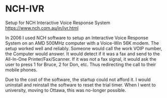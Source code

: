 # NCH-IVR
Setup for NCH Interactive Voice Response System https://www.nch.com.au/in/ivr.html

In 2006 I used NCH software to setup an Interactive Voice Response System on an AMD 500MHz computer with a Voice-Win 56K modem. The setup worked well and reliably. Someone would call the work VOIP number, the Computer would answer. It would detect if it was a fax and send to the All-In-One Printer/Fax/Scanner. If it was not a fax signal, it would ask the user to press 1 for Bruce, 2 for Don, etc. Thus redirecting the call to their mobile phones.

Due to the cost of the software, the startup could not afford it. I would uninstall and reinstall the software to reset the trial timer. When I went to university, moving to Ottawa, this was no-longer possible.
